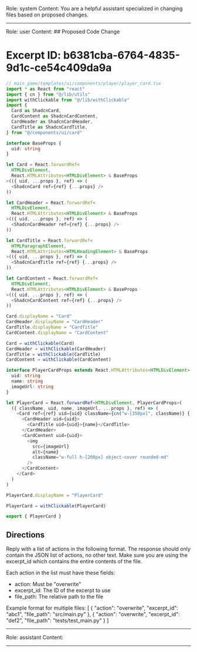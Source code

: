 Role: system
Content: You are a helpful assistant specialized in changing files based on proposed changes.
__________________
Role: user
Content: ## Proposed Code Change
# Excerpt ID: b6381cba-6764-4835-9d1c-ce54c409da9a
```typescript
// main_game/templates/ui/components/player/player_card.tsx
import * as React from "react"
import { cn } from "@/lib/utils"
import withClickable from "@/lib/withClickable"
import {
  Card as ShadcnCard,
  CardContent as ShadcnCardContent,
  CardHeader as ShadcnCardHeader,
  CardTitle as ShadcnCardTitle,
} from "@/components/ui/card"

interface BaseProps {
  uid: string
}

let Card = React.forwardRef<
  HTMLDivElement,
  React.HTMLAttributes<HTMLDivElement> & BaseProps
>(({ uid, ...props }, ref) => (
  <ShadcnCard ref={ref} {...props} />
))

let CardHeader = React.forwardRef<
  HTMLDivElement,
  React.HTMLAttributes<HTMLDivElement> & BaseProps
>(({ uid, ...props }, ref) => (
  <ShadcnCardHeader ref={ref} {...props} />
))

let CardTitle = React.forwardRef<
  HTMLParagraphElement,
  React.HTMLAttributes<HTMLHeadingElement> & BaseProps
>(({ uid, ...props }, ref) => (
  <ShadcnCardTitle ref={ref} {...props} />
))

let CardContent = React.forwardRef<
  HTMLDivElement,
  React.HTMLAttributes<HTMLDivElement> & BaseProps
>(({ uid, ...props }, ref) => (
  <ShadcnCardContent ref={ref} {...props} />
))

Card.displayName = "Card"
CardHeader.displayName = "CardHeader"
CardTitle.displayName = "CardTitle"
CardContent.displayName = "CardContent"

Card = withClickable(Card)
CardHeader = withClickable(CardHeader)
CardTitle = withClickable(CardTitle)
CardContent = withClickable(CardContent)

interface PlayerCardProps extends React.HTMLAttributes<HTMLDivElement> {
  uid: string
  name: string
  imageUrl: string
}

let PlayerCard = React.forwardRef<HTMLDivElement, PlayerCardProps>(
  ({ className, uid, name, imageUrl, ...props }, ref) => (
    <Card ref={ref} uid={uid} className={cn("w-[350px]", className)} {...props}>
      <CardHeader uid={uid}>
        <CardTitle uid={uid}>{name}</CardTitle>
      </CardHeader>
      <CardContent uid={uid}>
        <img
          src={imageUrl}
          alt={name}
          className="w-full h-[200px] object-cover rounded-md"
        />
      </CardContent>
    </Card>
  )
)

PlayerCard.displayName = "PlayerCard"

PlayerCard = withClickable(PlayerCard)

export { PlayerCard }
```

## Directions
Reply with a list of actions in the following format. The response should only contain the JSON list of actions, no other text.
Make sure you are using the excerpt_id which contains the entire contents of the file.

Each action in the list must have these fields:
- action: Must be "overwrite"
- excerpt_id: The ID of the excerpt to use
- file_path: The relative path to the file

Example format for multiple files:
[
    {
        "action": "overwrite",
        "excerpt_id": "abc1",
        "file_path": "src/main.py"
    },
    {
        "action": "overwrite",
        "excerpt_id": "def2",
        "file_path": "tests/test_main.py"
    }
]
__________________
Role: assistant
Content: 
__________________
